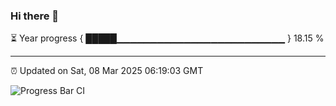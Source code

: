 ### Hi there 👋

⏳ Year progress { █████▁▁▁▁▁▁▁▁▁▁▁▁▁▁▁▁▁▁▁▁▁▁▁▁▁ } 18.15 %

---

⏰ Updated on Sat, 08 Mar 2025 06:19:03 GMT

![Progress Bar CI](https://github.com/liununu/liununu/workflows/Progress%20Bar%20CI/badge.svg)
